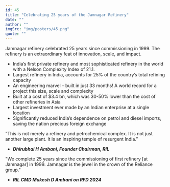 ```yaml
---
id: 45
title: "Celebrating 25 years of the Jamnagar Refinery"
date: ""
author: ""
imgSrc: "img/posters/45.png"
quote: ""
---
```


Jamnagar refinery celebrated 25 years since commissioning in 1999. The refinery is an extraordinary feat of innovation, scale, and impact.

- India’s first private refinery and most sophisticated refinery in the world with a Nelson Complexity Index of 21.1.
- Largest refinery in India, accounts for 25% of the country’s total refining capacity
- An engineering marvel – built in just 33 months! A world record for a project this size, scale and complexity
- Built at a cost of $3.4 bn, which was 30-50% lower than the cost of other refineries in Asia
- Largest investment ever made by an Indian enterprise at a single location
- Significantly reduced India’s dependence on petrol and diesel imports, saving the nation precious foreign exchange

“This is not merely a refinery and petrochemical complex. It is not just another large plant. It is an inspiring temple of resurgent India.”

- **_Dhirubhai H Ambani, Founder Chairman, RIL_**

"We complete 25 years since the commissioning of first refinery \[at Jamnagar\] in 1999. Jamnagar is the jewel in the crown of the Reliance group."

- **_RIL CMD Mukesh D Ambani on RFD 2024_**
